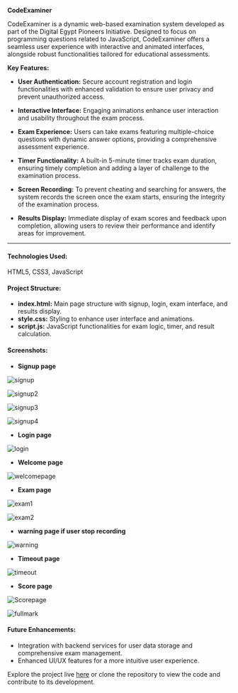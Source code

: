 **CodeExaminer**

CodeExaminer is a dynamic web-based examination system developed as part of the Digital Egypt Pioneers Initiative. Designed to focus on programming questions related to JavaScript, CodeExaminer offers a seamless user experience with interactive and animated interfaces, alongside robust functionalities tailored for educational assessments.

**Key Features:**

- **User Authentication:** Secure account registration and login functionalities with enhanced validation to ensure user privacy and prevent unauthorized access.
  
- **Interactive Interface:** Engaging animations enhance user interaction and usability throughout the exam process.
  
- **Exam Experience:** Users can take exams featuring multiple-choice questions with dynamic answer options, providing a comprehensive assessment experience.
  
- **Timer Functionality:** A built-in 5-minute timer tracks exam duration, ensuring timely completion and adding a layer of challenge to the examination process.
  
- **Screen Recording:** To prevent cheating and searching for answers, the system records the screen once the exam starts, ensuring the integrity of the examination process.
  
- **Results Display:** Immediate display of exam scores and feedback upon completion, allowing users to review their performance and identify areas for improvement.

---

#### Technologies Used:
HTML5, CSS3, JavaScript

#### Project Structure:
- **index.html:** Main page structure with signup, login, exam interface, and results display.
- **style.css:** Styling to enhance user interface and animations.
- **script.js:** JavaScript functionalities for exam logic, timer, and result calculation.

#### Screenshots:

- **Signup page**

![signup](https://github.com/user-attachments/assets/6c7d3a40-2dff-4bb7-afd4-99efa939d1b9)

![signup2](https://github.com/user-attachments/assets/11585d26-ce1a-458b-821c-5beaf245ba6d)

![signup3](https://github.com/user-attachments/assets/539f2d2b-53b5-41be-881f-eae112495419)

![signup4](https://github.com/user-attachments/assets/a49cb45b-b57e-4631-9cb8-fe79e10f62ae)


- **Login page**

![login](https://github.com/user-attachments/assets/8781bd1c-06f6-43af-a98f-32d80d6ceab0)


- **Welcome page**

![welcomepage](https://github.com/user-attachments/assets/d981dfa9-32ec-444d-a819-1d943bfd7d49)


- **Exam page**

![exam1](https://github.com/user-attachments/assets/eb2bc30c-6a75-492c-8810-175513ab9771)

![exam2](https://github.com/user-attachments/assets/7702ac95-4094-487c-9abd-8955a7260f6f)

- **warning page if user stop recording**

![warning](https://github.com/user-attachments/assets/4287395c-2a17-40d6-84ca-90a803aa8fc1)


- **Timeout page**

![timeout](https://github.com/user-attachments/assets/2dee024a-c47a-45f2-a27e-fee6f674f5c9)


- **Score page**

![Scorepage](https://github.com/user-attachments/assets/84d91c3c-ad28-4701-8354-24da40995b92)

![fullmark](https://github.com/user-attachments/assets/e0e57ce4-0814-467d-911a-b91c57a672cd)


#### Future Enhancements:
- Integration with backend services for user data storage and comprehensive exam management.
- Enhanced UI/UX features for a more intuitive user experience.

Explore the project live [here](<https://fouad-gabr.github.io/Examination-System/>) or clone the repository to view the code and contribute to its development.
